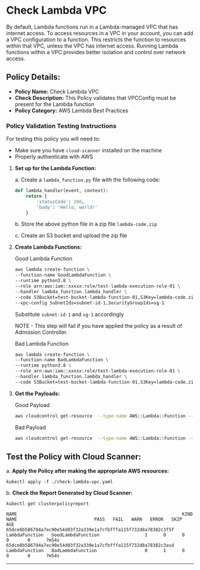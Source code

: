 # Check Lambda VPC

By default, Lambda functions run in a Lambda-managed VPC that has internet access. To access resources in a VPC in your account, you can add a VPC configuration to a function. This restricts the function to resources within that VPC, unless the VPC has internet access. Running Lambda functions within a VPC provides better isolation and control over network access.

## Policy Details:

- **Policy Name:** Check Lambda VPC
- **Check Description:** This Policy validates that VPCConfig must be present for the Lambda function
- **Policy Category:** AWS Lambda Best Practices

### Policy Validation Testing Instructions

For testing this policy you will need to:
- Make sure you have `cloud-scanner` installed on the machine 
- Properly authenticate with AWS

1. **Set up for the Lambda Function:**

    a. Create a `lambda_function.py` file with the following code:
    ```python
    def lambda_handler(event, context):
        return {
            'statusCode': 200,
            'body': 'Hello, world!'
        }
    ```

    b. Store the above python file in a zip file `lambda-code.zip`

    c. Create an S3 bucket and upload the zip file

2. **Create Lambda Functions:**

    Good Lambda Function
    ```bash
    aws lambda create-function \
    --function-name GoodLambdaFunction \
    --runtime python3.8 \
    --role arn:aws:iam::xxxxx:role/test-lambda-execution-role-01 \
    --handler lambda_function.lambda_handler \
    --code S3Bucket=test-bucket-lambda-function-01,S3Key=lambda-code.zip \
    --vpc-config SubnetIds=subnet-id-1,SecurityGroupIds=sg-1
    ```
    Substitute `subnet-id-1` and `sg-1` accordingly

    NOTE - This step will fail if you have applied the policy as a result of Admission Controller.

    Bad Lambda Function
    ```bash
    aws lambda create-function \
    --function-name BadLambdaFunction \
    --runtime python3.8 \
    --role arn:aws:iam::xxxxx:role/test-lambda-execution-role-01 \
    --handler lambda_function.lambda_handler \
    --code S3Bucket=test-bucket-lambda-function-01,S3Key=lambda-code.zip
    ```

3. **Get the Payloads:**

    Good Payload
    ```bash
    aws cloudcontrol get-resource  --type-name AWS::Lambda::Function --profile devtest-sso --identifier GoodLambdaFunction | jq '.ResourceDescription.Properties |= fromjson'
    ```
    Bad Payload
    ```bash
    aws cloudcontrol get-resource  --type-name AWS::Lambda::Function --profile devtest-sso --identifier BadLambdaFunction | jq '.ResourceDescription.Properties |= fromjson'
    ```

## Test the Policy with Cloud Scanner:

a. **Apply the Policy after making the appropriate AWS resources:**

```
kubectl apply -f ./check-lambda-vpc.yaml
```


b. **Check the Report Generated by Cloud Scanner:**

```
kubectl get clusterpolicyreport
```


```
NAME                                                              KIND             NAME                             PASS   FAIL   WARN   ERROR   SKIP      AGE
65dce8b586794a7ec90e54d03f32a339e1a7cfbfffa115f732d8a78382c3f5f   LambdaFunction   GoodLambdaFunction                 1      0      0      0       0      7m54s
65dce8b586794a7ec90e54d03f32a339e1a7cfbfffa115f732d8a78382c3asd   LambdaFunction   BadLambdaFunction                  0      1      0      0       0      7m54s

```

---